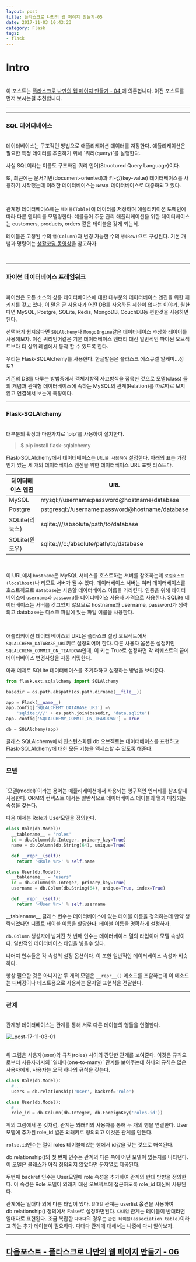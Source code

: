 ```yaml
---
layout: post
title: 플라스크로 나만의 웹 페이지 만들기-05
date: 2017-11-03 10:43:23
category: Flask
tags:
- flask
---
```


# Intro
<br>
이 포스트는 <a href="https://yuta-97.github.io/flask/2017/10/19/flask-day04.html" target="_blank"> 플라스크로 나만의 웹 페이지 만들기 - 04 </a>에 의존합니다. 이전 포스트를 먼저 보시는걸 추천합니다.

---

---

### SQL 데이터베이스
<br>
데이터베이스는 구조적인 방법으로 애플리케이션 데이터를 저장한다. 애플리케이션은 필요한 특정 데이터를 추출하기 위해 `쿼리(query)`를 실행한다.

사실 SQL이라는 이름도 구조화된 쿼리 언어(Structured Query Language)이다.

또, 최근에는 문서기반(document-oriented)과 키-값(key-value) 데이터베이스를 사용하기 시작했는데 이러한 데이터베이스는 `NoSQL` 데이터베이스로 대중화되고 있다.

<br>

관계형 데이터베이스에는 `테이블(Table)`에 데이터를 저장하며 애플리키이션 도메인에 따라 다른 엔터티를 모델링한다.
예를들어 주문 관리 애플리케이션을 위한 데이터베이스는 customers, products, orders 같은 테이블을 갖게 되는식.


테이블은 고정된 수의 `열(Column)`과 변경 가능한 수의 `행(Row)`으로 구성된다. 기본 개념과 명령어는 <a href="https://opentutorials.org/course/195/1399" target="_blank">생활코딩 동영상</a>을 참고하자.

<br>

---

### 파이썬 데이터베이스 프레임워크
<br>
파이썬은 오픈 소스와 상용 데이터베이스에 대한 대부분의 데이터베이스 엔진을 위한 패키지를 갖고 있다. 이 말은 곧 사용자가 어떤 DB를 사용하든 제한이 없다는 이야기. 원한다면 MySQL, Postgre, SQLite, Redis, MongoDB, CouchDB등 편한것을 사용하면 된다.

선택하기 쉽지않다면 `SQLAlchemy`나 `MongoEngine`같은 데이터베이스 추상화 레이어를 사용해보자. 이건 쿼리언어같은 기본 데이터베이스 엔터티 대신 일반적인 파이썬 오브젝트보다 더 상위 레벨에서 동작 할 수 있도록 한다.

우리는 Flask-SQLAlchemy를 사용한다. 한글발음은 플라스크 에스큐엘 알케미...정도?

기존의 DB를 다루는 방법중에서 객체지향적 사고방식을 접목한 것으로 모델(class) 들의 개념과 관계형 데이터베이스에 속하는 MySQL의 관계(Relation)를 따로따로 보지 않고 연결해서 보는게 특징이다.

---

### Flask-SQLAlchemy
<br>
대부분의 확장과 마찬가지로 `pip`를 사용하여 설치한다.

> $ pip install flask-sqlalchemy

Flask-SQLAlchemy에서 데이터베이스는 `URL을 사용하여` 설정한다. 아래의 표는 가장 인기 있는 세 개의 데이터베이스 엔진을 위한 데이터베이스 URL 포맷 리스트다.

 데이터베이스 엔진   | URL
 --------------   | -----------------------------------------------
MySQL           | mysql://username:password@hostname/database
Postgre         | pstgresql://username:password@hostname/database
SQLite(리눅스)   | sqlite:////absolute/path/to/database
SQLite(윈도우)   | sqlite:///c:/absolute/path/to/database

<br>

이 URL에서 `hostname`은 MySQL 서비스를 호스트하는 서버를 참조하는데 `로컬호스트(localhost)`나 리모트 서버가 될 수 있다. 데이터베이스 서버는 여러 데이터베이스를 호스트하므로 `database`는 사용할 데이터베이스 이름을 가리킨다. 인증을 위해 데이터베이스에 `username`과 `password`를 데이터베이스 사용자 자격으로 사용한다. SQLite 데이터베이스는 서버를 갖고있지 않으므로 hostname과 username, password가 생략되고 database는 디스크 파일에 있는 파일 이름을 사용한다.

<br>

애플리케이션 데이터 베이스의 URL은 플라스크 설정 오브젝트에서 `SQLALCHEMY_DATABASE_URI`키로  설정되어야 한다. 다른 사용자 옵션은 설정키인 `SQLALCHEMY_COMMIT_ON_TEARDOWN`인데, 이 키는 True로 설정하면 각 리퀘스트의 끝에 데이터베이스 변경사항을 자동 커밋한다.

아래 예제로 SQLite 데이터베이스를 초기화하고 설정하는 방법을 보여준다.

```python
from flask.ext.sqlalchemy import SQLAlchemy

basedir = os.path.abspath(os.path.dirname(__file__))

app = Flask(__name__)
app.config['SQLALCHEMY_DATABASE_URI'] =\
    'sqlite:///' + os.path.join(basedir, 'data.sqlite')
app. config['SQLALCHEMY_COMMIT_ON_TEARDOWN'] = True

db = SQLAlchemy(app)
```

클래스 SQLAlchemy에서 인스턴스화된 db 오브젝트는 데이터베이스를 표현하고 Flask-SQLAlchemy에 대한 모든 기능을 액세스할 수 있도록 해준다.

---

### 모델
<br>
`모델(model)`이라는 용어는 애플리케이션에서 사용되는 영구적인 엔터티를 참조할때 사용한다. ORM의 컨텍스트 에서는 일반적으로 데이터베이스 테이블의 열과 매칭되는 속성을 갖는다.

다음 예제는 Role과 User모델을 정의한다.

```python
class Role(db.Model):
  __tablename__ = 'roles'
  id = db.Column(db.Integer, primary_key=True)
  name = db.Column(db.String(64), unique=True)

  def __repr__(self):
    return '<Role %r>' % self.name

class User(db.Model):
  __tablename__ = 'users'
  id = db.Column(db.Integer, primary_key=True)
  username = db.Colum(db.String(64), unique=True, index=True)

  def __repr__(self):
    return '<User %r>' % self.username
```

\_\_tablename\_\_ 클래스 변수는 데이터베이스에 있는 테이블 이름을 정의하는데 만약 생략되었다면 디폴트 테이블 이름을 할당한다. 테이블 이름을 명확하게 설정하자.

`db.Column` 생성자에 넘겨진 첫 번째 인수는 데이터베이스 열의 타입이며 모델 속성이다. 일반적인 데이터베이스 타입을 넣을수 있다.

나머지 인수들은 각 속성의 설정 옵션이다. 이 또한 일반적인 데이터베이스 속성과 비슷하다.

항상 필요한 것은 아니지만 두 개의 모델은 `__repr__()` 메소드를 포함하는데 이 메소드는 디버깅이나 테스트용으로 사용하는 문자열 표현식을 전달한다.

---

### 관계
<br>
관계형 데이터베이스는 관계를 통해 서로 다른 테이블의 행들을 연결한다.
<br>

![_post-17-11-03-01](https://github.com/yuta-97/yuta-97.github.io/blob/master/images/_post-17-11-03-01.jpg?raw=true)

<br>
위 그림은 사용자(user)와 규칙(roles) 사이의 간단한 관계를 보여준다. 이것은 규칙으로부터 사용자까지의 `일대다(one-to-many)` 관계를 보여주는데 하나의 규칙은 많은 사용자에게, 사용자는 오직 하나의 규칙을 갖는다.

```python
class Role(db.Model):
  #....
  users = db.relationship('User', backref='role')

class User(db.Model):
  #...
  role_id = db.Column(db.Integer, db.ForeignKey('roles.id'))
```

위의 그림에서 본 것처럼, 관계는 외래키의 사용자를 통해 두 개의 행을 연결한다. User 모델에 추가된 role_id 열은 외래키로 정의되고 이것은 관계를 만든다.

`rolse.id`인수는 열이 roles 테이블에있는 행에서 id값을 갖는 것으로 해석된다.

db.relationship()의 첫 번째 인수는 관계의 다른 쪽에 어떤 모델이 있는지를 나타낸다. 이 모델은 클래스가 아직 정의되지 않았다면 문자열로 제공된다.

두번째 backref 인수는 User모델에 role 속성을 추가하여 관계의 반대 방향을 정의한다. 이 속성은 Role 모델이 외래키 대신 오브젝트에 접근하도록 role_id 대신에 사용된다.

관계에는 일대다 외에 다른 타입이 있다. `일대일` 관계는 userlist 옶견을 사용하여 db.relationship() 정의에서 False로 설정하면된다. `다대일` 관계는 테이블이 반대라면 일대다로 표현된다. 조금 복잡한 `다대다`의 경우는 `관련 테이블(association table)`이라고 하는 추가 테이블이 필요하다. 다대다 관계에 대해서는 나중에 다시 알아보자.

---

<h2><a href="https://yuta-97.github.io/flask/2017/11/09/flask-day06.html" target="_blank">다음포스트 - 플라스크로 나만의 웹 페이지 만들기 - 06</a></h2>
